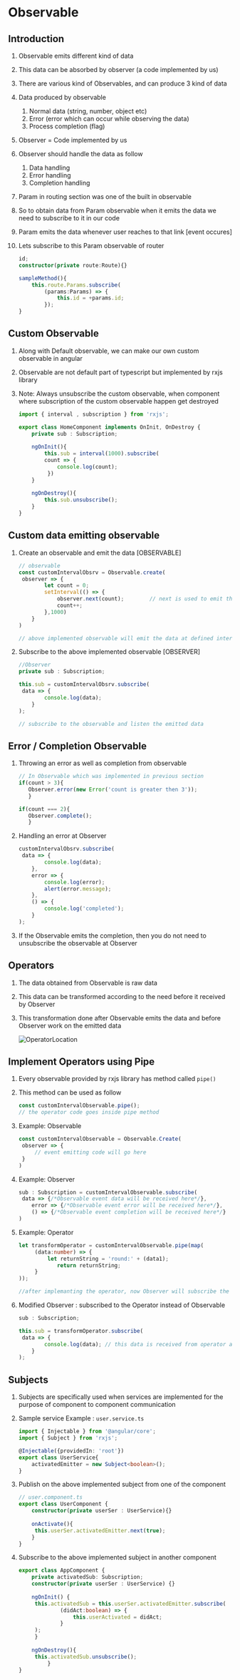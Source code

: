 # Observable

## Introduction

1. Observable emits different kind of data

2. This data can be absorbed by observer (a code implemented by us)

3. There are various kind of Observables, and can produce 3 kind of data

4. Data produced by observable

   1. Normal data (string, number, object etc)
   2. Error (error which can occur while observing the data)
   3. Process completion (flag)

5. Observer = Code implemented by us

6. Observer should handle the data as follow

   1. Data handling 
   2. Error handling
   3. Completion handling

7. Param in routing section was one of the built in observable 

8. So to obtain data from Param observable when it emits the data we need to subscribe to it in our code

9. Param emits the data whenever user reaches to that link [event occures]

10. Lets subscribe to this Param observable of router

    ~~~typescript
    id;
    constructor(private route:Route){}
    
    sampleMethod(){
        this.route.Params.subscribe(
    		(params:Params) => {
            	this.id = +params.id;
        	});
    }
    ~~~

## Custom Observable

1. Along with Default observable, we can make our own custom observable in angular

2. Observable are not default part of typescript but implemented by rxjs library

3. Note: Always unsubscribe the custom observable, when component where subscription of the custom observable happen get destroyed

   ~~~typescript
   import { interval , subscription } from 'rxjs';
   
   export class HomeComponent implements OnInit, OnDestroy {
       private sub : Subscription;
       
       ngOnInit(){
           this.sub = interval(1000).subscribe(
           count => {
               console.log(count);
           	})
       }
       
       ngOnDestroy(){
           this.sub.unsubscribe();
       }
   }
   ~~~

## Custom data emitting observable

1. Create an observable and emit the data [OBSERVABLE]

   ~~~typescript
   // observable
   const customIntervalObsrv = Observable.create(
   	observer => {
           let count = 0;
           setInterval(() => {
               observer.next(count);		// next is used to emit the data from observable
               count++;
           },1000)
       }
   )
   
   // above implemented observable will emit the data at defined interval
   ~~~

2. Subscribe to the above implemented observable [OBSERVER]

   ~~~typescript
   //Observer
   private sub : Subscription;
   
   this.sub = customIntervalObsrv.subscribe(
   	data => {
           console.log(data);
       }
   );
   
   // subscribe to the observable and listen the emitted data
   ~~~

## Error / Completion Observable

1. Throwing an error as well as completion from observable

   ~~~typescript
   // In Observable which was implemented in previous section
   if(count > 3){
      Observer.error(new Error('count is greater then 3'));
      }
   
   if(count === 2){
      Observer.complete();
      }
   ~~~

2. Handling an error at Observer

   ```typescript
   customIntervalObsrv.subscribe(
   	data => {
           console.log(data);
       },
       error => {
           console.log(error);
           alert(error.message);
       },
       () => {
           console.log('completed');
       }
   );
   ```

3. If the Observable emits the completion, then you do not need to unsubscribe the observable at Observer

## Operators

1. The data obtained from Observable is raw data

2. This data can be transformed according to the need before it received by Observer

3. This transformation done after Observable emits the data and before Observer work on the emitted data

   ![OperatorLocation](assets/locationOfOperator.PNG)

## Implement Operators using Pipe

1. Every observable provided by rxjs library has method called ```pipe()```

2. This method can be used as follow

   ~~~typescript
   const customIntervalObservable.pipe();
   // the operator code goes inside pipe method
   ~~~

3. Example: Observable 

   ~~~typescript
   const customIntervalObservable = Observable.Create(
   	observer => {
   		// event emitting code will go here
   	}
   )
   ~~~

4. Example: Observer

   ~~~typescript
   sub : Subscription = customIntervalObservable.subscribe(
   	data => {/*Observable event data will be received here*/},
       error => {/*Observable event error will be received here*/},
       () => {/*Observable event completion will be received here*/}
   )
   ~~~

5. Example: Operator

   ~~~typescript
   let transformOperator = customIntervalObservable.pipe(map(
   		(data:number) => {
           	let returnString = 'round:' + (data1);
               return returnString;
       	}
   ));
   
   //after implemanting the operator, now Observer will subscribe the operator instead of Observable
   ~~~

6. Modified Observer : subscribed to the Operator instead of Observable

   ~~~typescript
   sub : Subscription;
   
   this.sub = transformOperator.subscribe(
   	data => {
           console.log(data); // this data is received from operator and not from Observable
       }
   );
   ~~~

## Subjects

1. Subjects are specifically used when services are implemented for the purpose of component to component communication

2. Sample service Example : ```user.service.ts```

   ~~~typescript
   import { Injectable } from '@angular/core';
   import { Subject } from 'rxjs';
   
   @Injectable({providedIn: 'root'})
   export class UserService{
       activatedEmitter = new Subject<boolean>();
   }
   ~~~

3. Publish on the above implemented subject from one of the component

   ~~~typescript
   // user.component.ts
   export class UserComponent {
       constructor(private userSer : UserService){}
       
       onActivate(){
       	this.userSer.activatedEmitter.next(true);
       }
   }
   ~~~

4. Subscribe to the above implemented subject in another component

   ~~~typescript
   export class AppComponent {
       private activatedSub: Subscription;
       constructor(private userSer : UserService) {}
       
       ngOnInit() {
       	this.activatedSub = this.userSer.activatedEmitter.subscribe(
        		(didAct:boolean) => {
          			this.userActivated = didAct;
        		}
       	);
     	}
       
       ngOnDestroy(){
       	this.activatedSub.unsubscribe();   
     		}
   }
   ~~~

   